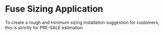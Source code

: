 # Fuse Sizing Application

To create a rough and minimum sizing installation suggestion for customers, 
this is strictly for PRE-SALE estimation

 
